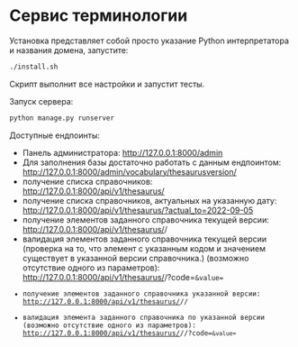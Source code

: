 # Cервис терминологии

Установка представляет собой просто указание Python интерпретатора и названия домена, запустите:

```bash
./install.sh
```

Скрипт выполнит все настройки и запустит тесты.

Запуск сервера:

```bash
python manage.py runserver
```

Доступные ендпоинты:

- Панель администратора: http://127.0.0.1:8000/admin
- Для заполнения базы достаточно работать с данным ендпоинтом: http://127.0.0.1:8000/admin/vocabulary/thesaurusversion/
- получение списка справочников: http://127.0.0.1:8000/api/v1/thesaurus/
- получение списка справочников, актуальных на указанную дату: http://127.0.0.1:8000/api/v1/thesaurus/?actual_to=2022-09-05
- получение элементов заданного справочника текущей версии: http://127.0.0.1:8000/api/v1/thesaurus/<thesaurus-slug>/
- валидация элементов заданного справочника текущей версии (проверка на то, что элемент с указанным кодом и значением существует в указанной версии справочника.) (возможно отсутствие одного из параметров): http://127.0.0.1:8000/api/v1/thesaurus/<thesaurus-slug>/?code=<code>&value=<value>
- получение элементов заданного справочника указанной версии: http://127.0.0.1:8000/api/v1/thesaurus/<thesaurus-slug>/<thesaurus-version-slug>/
- валидация элемента заданного справочника по указанной версии (возможно отсутствие одного из параметров): http://127.0.0.1:8000/api/v1/thesaurus/<thesaurus-slug>/<thesaurus-version-slug>/?code=<code>&value=<value>